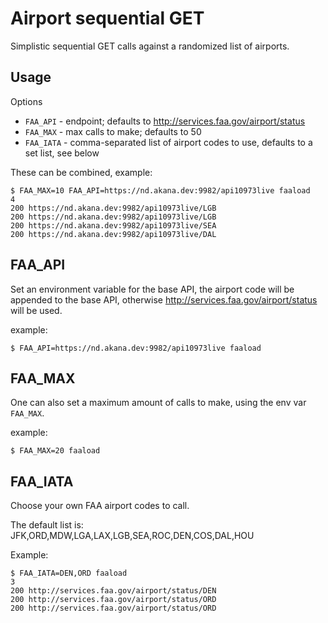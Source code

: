 # Airport sequential GET

Simplistic sequential GET calls against a randomized list of airports.


## Usage

Options

* `FAA_API` - endpoint; defaults to http://services.faa.gov/airport/status
* `FAA_MAX` - max calls to make; defaults to 50
* `FAA_IATA` - comma-separated list of airport codes to use, defaults to a set list, see below

These can be combined, example:

```
$ FAA_MAX=10 FAA_API=https://nd.akana.dev:9982/api10973live faaload
4
200 https://nd.akana.dev:9982/api10973live/LGB
200 https://nd.akana.dev:9982/api10973live/LGB
200 https://nd.akana.dev:9982/api10973live/SEA
200 https://nd.akana.dev:9982/api10973live/DAL
```

## FAA_API
Set an environment variable for the base API, the airport code will be appended to the base API, otherwise http://services.faa.gov/airport/status will be used.

example:

```
$ FAA_API=https://nd.akana.dev:9982/api10973live faaload
```

## FAA_MAX 

One can also set a maximum amount of calls to make, using the env var `FAA_MAX`.

example:

```
$ FAA_MAX=20 faaload
```

## FAA_IATA

Choose your own FAA airport codes to call.

The default list is: JFK,ORD,MDW,LGA,LAX,LGB,SEA,ROC,DEN,COS,DAL,HOU

Example:

```
$ FAA_IATA=DEN,ORD faaload
3
200 http://services.faa.gov/airport/status/DEN
200 http://services.faa.gov/airport/status/ORD
200 http://services.faa.gov/airport/status/ORD
```